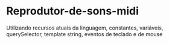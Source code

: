 # Reprodutor-de-sons-midi
Utilizando recursos atuais da linguagem,  constantes, variáveis, querySelector, template string, eventos de teclado e de mouse 
<img src="">
